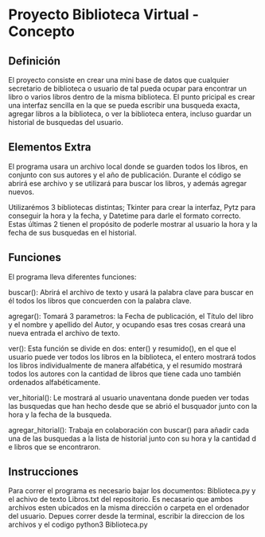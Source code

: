 # Proyecto Biblioteca Virtual - Concepto

## Definición
El proyecto consiste en crear una mini base de datos que cualquier secretario de biblioteca o usuario de tal pueda ocupar para encontrar un libro o varios libros dentro de la misma biblioteca. El punto pricipal es crear una interfaz sencilla en la que se pueda escribir una busqueda exacta, agregar libros a la biblioteca, o ver la biblioteca entera, incluso guardar un historial de busquedas del usuario. 

## Elementos Extra
El programa usara un archivo local donde se guarden todos los libros, en conjunto con sus autores y el año de publicación. Durante el código se abrirá ese archivo y se utilizará para buscar los libros, y además agregar nuevos. 

Utilizarémos 3 bibliotecas distintas; Tkinter para crear la interfaz, Pytz para conseguir la hora y la fecha, y Datetime para darle el formato correcto. Estas últimas 2 tienen el propósito de poderle mostrar al usuario la hora y la fecha de sus busquedas en el historial.

## Funciones
El programa lleva diferentes funciones:

buscar(): Abrirá el archivo de texto y usará la palabra clave para buscar en él todos los libros que concuerden con la palabra clave.

agregar(): Tomará 3 parametros: la Fecha de publicación, el Título del libro y el nombre y apellido del Autor, y ocupando esas tres cosas creará una nueva entrada el archivo de texto.

ver(): Esta función se divide en dos: enter() y resumido(), en el que el usuario puede ver todos los libros en la biblioteca, el entero mostrará todos los libros individualmente de manera alfabética, y el resumido mostrará todos los autores con la cantidad de libros que tiene cada uno también ordenados alfabéticamente.

ver_hitorial(): Le mostrará al usuario unaventana donde pueden ver todas las busquedas que han hecho desde que se abrió el busquador junto con la hora y la fecha de la busqueda.
 
agregar_hitorial(): Trabaja en colaboración con buscar() para añadir cada una de las busquedas a la lista de historial junto con su hora y la cantidad d e libros que se encontraron.


## Instrucciones

Para correr el programa es necesario bajar los documentos: Biblioteca.py y el achivo de texto Libros.txt del repositorio. Es necasario que ambos archivos esten ubicados en la misma dirección o carpeta en el ordenador del usuario. Depues correr desde la terminal, escribir la direccion de los archivos y el codigo python3 Biblioteca.py
